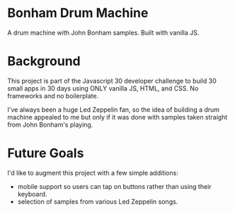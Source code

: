 # Bonham Drum Machine
A drum machine with John Bonham samples. Built with vanilla JS.

# Background
This project is part of the Javascript 30 developer challenge to build 30 small apps in 30 days using ONLY vanilla JS, HTML, and CSS. No frameworks and no boilerplate. 

I've always been a huge Led Zeppelin fan, so the idea of building a drum machine appealed to me but only if it was done with samples taken straight from John Bonham's playing.

# Future Goals
I'd like to augment this project with a few simple additions:
* mobile support so users can tap on buttons rather than using their keyboard.
* selection of samples from various Led Zeppelin songs.
